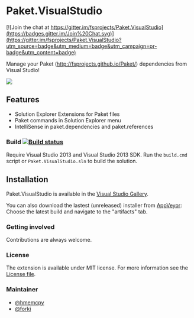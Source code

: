Paket.VisualStudio
==================

[![Join the chat at https://gitter.im/fsprojects/Paket.VisualStudio](https://badges.gitter.im/Join%20Chat.svg)](https://gitter.im/fsprojects/Paket.VisualStudio?utm_source=badge&utm_medium=badge&utm_campaign=pr-badge&utm_content=badge)

Manage your Paket (http://fsprojects.github.io/Paket/) dependencies from Visual Studio!

![](https://raw.githubusercontent.com/fsprojects/Paket.VisualStudio/master/docs/files/img/paket.visualstudio.png)

Features
--------

* Solution Explorer Extensions for Paket files
* Paket commands in Solution Explorer menu
* IntelliSense in paket.dependencies and paket.references


### Build [![Build status](https://ci.appveyor.com/api/projects/status/do913wfhcmnit5ps/branch/master?svg=true)](https://ci.appveyor.com/project/SteffenForkmann/paket-visualstudio/branch/master)

Require Visual Studio 2013 and Visual Studio 2013 SDK. 
Run the `build.cmd` script or `Paket.VisualStudio.sln` to build the solution.

Installation
------------

Paket.VisualStudio is available in the [Visual Studio Gallery](https://visualstudiogallery.msdn.microsoft.com/ce104917-e8b3-4365-9490-8432c6e75c36).

You can also download the lastest (unreleased) installer from [AppVeyor](https://ci.appveyor.com/project/SteffenForkmann/paket-visualstudio/history):
Choose the latest build and navigate to the "artifacts" tab.

### Getting involved
                                      
Contributions are always welcome.

### License
The extension is available under MIT license. For more information see the [License file](LICENSE.txt).

### Maintainer

- [@hmemcpy](https://github.com/hmemcpy)
- [@forki](https://github.com/forki)
